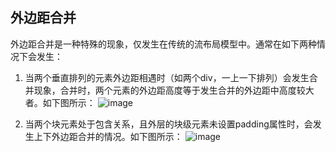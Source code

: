 ## 外边距合并
  外边距合并是一种特殊的现象，仅发生在传统的流布局模型中。通常在如下两种情况下会发生：
1. 当两个垂直排列的元素外边距相遇时（如两个div，一上一下排列）会发生合并现象，合并时，两个元素的外边距高度等于发生合并的外边距中高度较大者。如下图所示：
![image](https://user-images.githubusercontent.com/13334260/30008880-17ef14b4-9156-11e7-9e43-7c7940ddf64e.png)

2. 当两个块元素处于包含关系，且外层的块级元素未设置padding属性时，会发生上下外边距合并的情况。如下图所示：
![image](https://user-images.githubusercontent.com/13334260/30008889-24d91e40-9156-11e7-92f4-c16715f78239.png)

